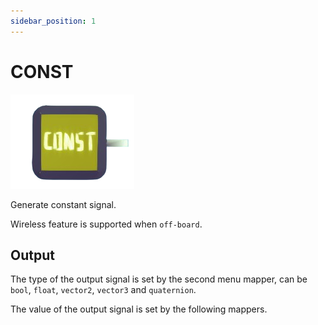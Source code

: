 ```yaml
---
sidebar_position: 1
---
```


# CONST
![CONST](./img/CONST.png)

Generate constant signal.

Wireless feature is supported when `off-board`.

## Output

The type of the output signal is set by the second menu mapper, can be `bool`, `float`, `vector2`, `vector3` and `quaternion`.

The value of the output signal is set by the following mappers.
